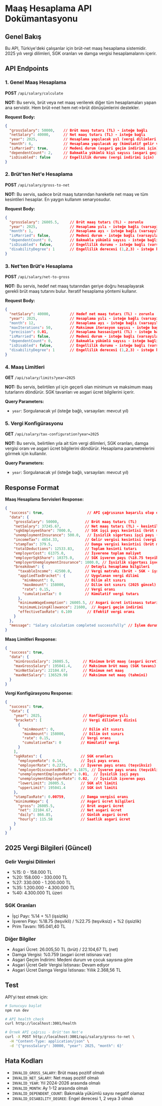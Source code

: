 # Maaş Hesaplama API Dokümantasyonu

## Genel Bakış

Bu API, Türkiye'deki çalışanlar için brüt-net maaş hesaplama sistemidir. 2025 yılı vergi dilimleri, SGK oranları ve damga vergisi hesaplamalarını içerir.

## API Endpoints

### 1. Genel Maaş Hesaplama

**POST** `/api/salary/calculate`

**NOT:** Bu servis, brüt veya net maaş verilerek diğer tüm hesaplamaları yapan ana servistir. Hem brüt→net hem net→brüt dönüşümlerini destekler.

**Request Body:**
```json
{
  "grossSalary": 50000,    // Brüt maaş tutarı (TL) - isteğe bağlı
  "netSalary": 40000,      // Net maaş tutarı (TL) - isteğe bağlı
  "year": 2025,            // Hesaplama yapılacak yıl (vergi dilimleri için)
  "month": 6,              // Hesaplama yapılacak ay (kümülatif gelir vergisi için)
  "isMarried": true,       // Medeni durum (asgari geçim indirimi için)
  "dependentCount": 2,     // Bakmakla yükümlü kişi sayısı (asgari geçim indirimi için)
  "isDisabled": false      // Engellilik durumu (vergi indirimi için)
}
```

### 2. Brüt'ten Net'e Hesaplama

**POST** `/api/salary/gross-to-net`

**NOT:** Bu servis, sadece brüt maaş tutarından hareketle net maaş ve tüm kesintileri hesaplar. En yaygın kullanım senaryosudur.

**Request Body:**
```json
{
  "grossSalary": 26005.5,     // Brüt maaş tutarı (TL) - zorunlu
  "year": 2025,               // Hesaplama yılı - isteğe bağlı (varsayılan: mevcut yıl)
  "month": 1,                 // Hesaplama ayı - isteğe bağlı (varsayılan: mevcut ay)
  "isMarried": false,         // Medeni durum - isteğe bağlı (varsayılan: false)
  "dependentCount": 0,        // Bakmakla yükümlü sayısı - isteğe bağlı (varsayılan: 0)
  "isDisabled": false,        // Engellilik durumu - isteğe bağlı (varsayılan: false)
  "disabilityDegree": 1       // Engellilik derecesi (1,2,3) - isteğe bağlı
}
```

### 3. Net'ten Brüt'e Hesaplama

**POST** `/api/salary/net-to-gross`

**NOT:** Bu servis, hedef net maaş tutarından geriye doğru hesaplayarak gerekli brüt maaş tutarını bulur. İteratif hesaplama yöntemi kullanır.

**Request Body:**
```json
{
  "netSalary": 40000,         // Hedef net maaş tutarı (TL) - zorunlu
  "year": 2025,               // Hesaplama yılı - isteğe bağlı (varsayılan: mevcut yıl)
  "month": 12,                // Hesaplama ayı - isteğe bağlı (varsayılan: mevcut ay)
  "maxIterations": 50,        // Maksimum iterasyon sayısı - isteğe bağlı (varsayılan: 50)
  "precision": 0.01,          // Hesaplama hassasiyeti (TL) - isteğe bağlı (varsayılan: 0.01)
  "isMarried": false,         // Medeni durum - isteğe bağlı (varsayılan: false)
  "dependentCount": 0,        // Bakmakla yükümlü sayısı - isteğe bağlı (varsayılan: 0)
  "isDisabled": false,        // Engellilik durumu - isteğe bağlı (varsayılan: false)
  "disabilityDegree": 1       // Engellilik derecesi (1,2,3) - isteğe bağlı
}
```

### 4. Maaş Limitleri

**GET** `/api/salary/limits?year=2025`

**NOT:** Bu servis, belirtilen yıl için geçerli olan minimum ve maksimum maaş tutarlarını döndürür. SGK tavanları ve asgari ücret bilgilerini içerir.

**Query Parameters:**
- `year`: Sorgulanacak yıl (isteğe bağlı, varsayılan: mevcut yıl)

### 5. Vergi Konfigürasyonu

**GET** `/api/salary/tax-configuration?year=2025`

**NOT:** Bu servis, belirtilen yıla ait tüm vergi dilimleri, SGK oranları, damga vergisi oranı ve asgari ücret bilgilerini döndürür. Hesaplama parametrelerini görmek için kullanılır.

**Query Parameters:**
- `year`: Sorgulanacak yıl (isteğe bağlı, varsayılan: mevcut yıl)

## Response Format

**Maaş Hesaplama Servisleri Response:**
```json
{
  "success": true,                    // API çağrısının başarılı olup olmadığı
  "data": {
    "grossSalary": 50000,            // Brüt maaş tutarı (TL)
    "netSalary": 37245.67,           // Net maaş tutarı (TL) - kesintiler çıkarıldıktan sonra
    "sgkEmployeeShare": 7000.0,      // SGK işçi payı kesintisi (brüt maaşın %14'ü)
    "unemploymentInsurance": 500.0,   // İşsizlik sigortası işçi payı (brüt maaşın %1'i)
    "incomeTax": 4654.33,            // Gelir vergisi kesintisi (vergi dilimlerine göre)
    "stampTax": 379.5,               // Damga vergisi kesintisi (brüt maaşın %0.759'u)
    "totalDeductions": 12533.83,     // Toplam kesinti tutarı
    "employerCost": 61375.0,         // İşverene toplam maliyet
    "employerSgkShare": 10375.0,     // SGK işveren payı (%18.75 teşvikli)
    "employerUnemploymentInsurance": 1000.0, // İşsizlik sigortası işveren payı (%2)
    "breakdown": {                   // Detaylı hesaplama bilgileri
      "taxableIncome": 42500.0,      // Vergi matrahı (brüt - SGK - işsizlik)
      "appliedTaxBracket": {         // Uygulanan vergi dilimi
        "minAmount": 0,              // Dilim alt sınırı
        "maxAmount": 158000,         // Dilim üst sınırı (2025 güncel)
        "rate": 0.15,                // Vergi oranı
        "cumulativeTax": 0           // Kümülatif vergi tutarı
      },
      "minimumWageExemption": 26005.5, // Asgari ücret istisnası tutarı
      "minimumLivingAllowance": 21600,  // Asgari geçim indirimi
      "effectiveTaxRate": 0.109       // Efektif vergi oranı
    }
  },
  "message": "Salary calculation completed successfully" // İşlem durumu mesajı
}
```

**Maaş Limitleri Response:**
```json
{
  "success": true,
  "data": {
    "minGrossSalary": 26005.5,      // Minimum brüt maaş (asgari ücret)
    "maxGrossSalary": 195041.4,     // Maksimum brüt maaş (SGK tavanı)
    "minNetSalary": 22104.67,       // Minimum net maaş
    "maxNetSalary": 136529.98       // Maksimum net maaş (tahmini)
  }
}
```

**Vergi Konfigürasyonu Response:**
```json
{
  "success": true,
  "data": {
    "year": 2025,                   // Konfigürasyon yılı
    "brackets": [                   // Vergi dilimleri dizisi
      {
        "minAmount": 0,             // Dilim alt sınırı
        "maxAmount": 158000,        // Dilim üst sınırı
        "rate": 0.15,              // Vergi oranı
        "cumulativeTax": 0         // Kümülatif vergi
      }
    ],
    "sgkRates": {                  // SGK oranları
      "employeeRate": 0.14,        // İşçi payı oranı
      "employerRate": 0.2275,      // İşveren payı oranı (teşviksiz)
      "employerDiscountedRate": 0.1875, // İşveren payı oranı (teşvikli)
      "unemploymentEmployeeRate": 0.01,  // İşsizlik işçi payı
      "unemploymentEmployerRate": 0.02,  // İşsizlik işveren payı
      "lowerLimit": 26005.5,       // SGK alt limiti
      "upperLimit": 195041.4       // SGK üst limiti
    },
    "stampTaxRate": 0.00759,       // Damga vergisi oranı
    "minimumWage": {               // Asgari ücret bilgileri
      "gross": 26005.5,            // Brüt asgari ücret
      "net": 22104.67,             // Net asgari ücret
      "daily": 866.85,             // Günlük asgari ücret
      "hourly": 115.58             // Saatlik asgari ücret
    }
  }
}
```

## 2025 Vergi Bilgileri (Güncel)

### Gelir Vergisi Dilimleri

- %15: 0 - 158.000 TL
- %20: 158.000 - 330.000 TL
- %27: 330.000 - 1.200.000 TL
- %35: 1.200.000 - 4.300.000 TL
- %40: 4.300.000 TL üzeri

### SGK Oranları

- İşçi Payı: %14 + %1 (işsizlik)
- İşveren Payı: %18.75 (teşvikli) / %22.75 (teşviksiz) + %2 (işsizlik)
- Prim Tavanı: 195.041,40 TL

### Diğer Bilgiler

- Asgari Ücret: 26.005,50 TL (brüt) / 22.104,67 TL (net)
- Damga Vergisi: %0.759 (asgari ücret istisnası var)
- Asgari Geçim İndirimi: Medeni durum ve çocuk sayısına göre
- Asgari Ücret Gelir Vergisi İstisnası: Devam ediyor
- Asgari Ücret Damga Vergisi İstisnası: Yıllık 2.368,56 TL

## Test

API'yi test etmek için:

```bash
# Sunucuyu başlat
npm run dev

# API health check
curl http://localhost:3001/health

# Örnek API çağrısı - Brüt'ten Net'e
curl -X POST http://localhost:3001/api/salary/gross-to-net \
  -H "Content-Type: application/json" \
  -d '{"grossSalary": 30000, "year": 2025, "month": 6}'
```

## Hata Kodları

- `INVALID_GROSS_SALARY`: Brüt maaş pozitif olmalı
- `INVALID_NET_SALARY`: Net maaş pozitif olmalı
- `INVALID_YEAR`: Yıl 2024-2026 arasında olmalı
- `INVALID_MONTH`: Ay 1-12 arasında olmalı
- `INVALID_DEPENDENT_COUNT`: Bakmakla yükümlü sayısı negatif olamaz
- `INVALID_DISABILITY_DEGREE`: Engel derecesi 1, 2 veya 3 olmalı
